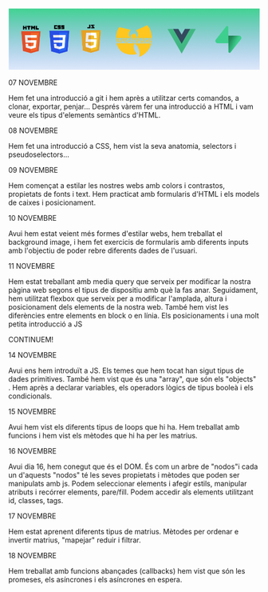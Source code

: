 <img src="./banner_img.PNG" alt="Vue Conforcat Class">

07 NOVEMBRE

Hem fet una introducció a git i hem après a utilitzar certs comandos, a clonar, exportar, penjar...
Després vàrem fer una introducció a HTML i vam veure els tipus d'elements semàntics d'HTML.

08 NOVEMBRE

Hem fet una introducció a CSS, hem vist la seva anatomia, selectors i pseudoselectors...

09 NOVEMBRE

Hem començat a estilar les nostres webs amb colors i contrastos, propietats de fonts i text.
Hem practicat amb formularis d'HTML i els models de caixes i posicionament.

10 NOVEMBRE

Avui hem estat veient més formes d'estilar webs, hem treballat el background image, i hem fet exercicis de formularis amb diferents inputs amb l'objectiu de poder rebre diferents dades de l'usuari.

11 NOVEMBRE

Hem estat treballant amb media query que serveix per modificar la nostra pàgina web segons el tipus de dispositiu amb què la fas anar. Seguidament, hem utilitzat flexbox que serveix per a modificar l'amplada, altura i posicionament dels elements de la nostra web. També hem vist les diferències entre elements en block o en línia. Els posicionaments i una molt petita introducció a JS

CONTINUEM!

14 NOVEMBRE

Avui ens hem introduït a JS. Els temes que hem tocat han sigut tipus de dades primitives. També hem vist que és una "array", que són els "objects" . Hem après a declarar variables, els operadors lògics de tipus booleà i els condicionals.

15 NOVEMBRE

Avui hem vist els diferents tipus de loops que hi ha. Hem treballat amb funcions i hem vist els mètodes que hi ha per les matrius.

16 NOVEMBRE

Avui dia 16, hem conegut que és el DOM. És com un arbre de "nodos"i cada un d'aquests "nodos" té les seves propietats i mètodes que poden ser manipulats amb js. Podem seleccionar elements i afegir estils, manipular atributs i recórrer elements, pare/fill. Podem accedir als elements utilitzant id, classes, tags.

17 NOVEMBRE

Hem estat aprenent diferents tipus de matrius. Mètodes per ordenar e invertir matrius, "mapejar" reduir i filtrar.

18 NOVEMBRE

Hem treballat amb funcions abançades (callbacks) hem vist que són les promeses, els asíncrones i els asíncrones en espera.
